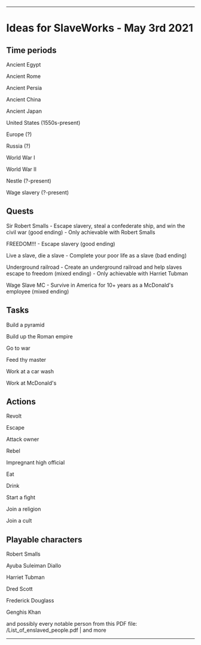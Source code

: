 
***

# Ideas for SlaveWorks - May 3rd 2021

## Time periods

Ancient Egypt

Ancient Rome

Ancient Persia

Ancient China

Ancient Japan

United States (1550s-present)

Europe (?)

Russia (?)

World War I

World War II

Nestle (?-present)

Wage slavery (?-present)

## Quests

Sir Robert Smalls - Escape slavery, steal a confederate ship, and win the civil war (good ending) - Only achievable with Robert Smalls

FREEDOM!!! - Escape slavery (good ending)

Live a slave, die a slave - Complete your poor life as a slave (bad ending)

Underground railroad - Create an underground railroad and help slaves escape to freedom (mixed ending) - Only achievable with Harriet Tubman

Wage Slave MC - Survive in America for 10+ years as a McDonald's employee (mixed ending)

## Tasks

Build a pyramid

Build up the Roman empire

Go to war

Feed thy master

<!-- Jester Jester what's your joke the King is choking on an artichoke !-->

Work at a car wash

Work at McDonald's

## Actions

Revolt

Escape

Attack owner

Rebel

Impregnant high official

Eat

Drink

Start a fight

Join a religion

Join a cult

## Playable characters

Robert Smalls

Ayuba Suleiman Diallo

Harriet Tubman

Dred Scott

Frederick Douglass

Genghis Khan

and possibly every notable person from this PDF file: /List_of_enslaved_people.pdf | and more

***

